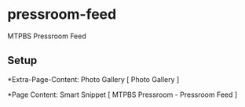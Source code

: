 pressroom-feed
==============

MTPBS Pressroom Feed

## Setup ##
*Extra-Page-Content:
Photo Gallery [ Photo Gallery ]

*Page Content:
Smart Snippet [ MTPBS Pressroom - Pressroom Feed ]

